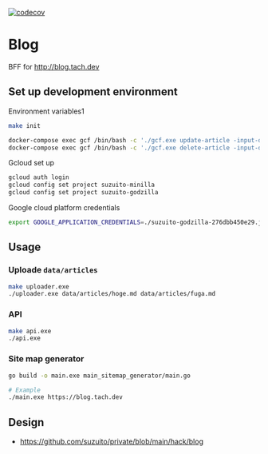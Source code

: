 [![codecov](https://codecov.io/gh/suzuito/blog1-go/branch/main/graph/badge.svg?token=YCIEOXPNO7)](https://codecov.io/gh/suzuito/blog1-go)

# Blog

BFF for http://blog.tach.dev

## Set up development environment

Environment variables1

```bash
make init

docker-compose exec gcf /bin/bash -c './gcf.exe update-article -input-dir=./deployment/gcf/testdata'
docker-compose exec gcf /bin/bash -c './gcf.exe delete-article -input-dir=./deployment/gcf/testdata'
```

Gcloud set up

```bash
gcloud auth login
gcloud config set project suzuito-minilla
gcloud config set project suzuito-godzilla
```

Google cloud platform credentials

```bash
export GOOGLE_APPLICATION_CREDENTIALS=./suzuito-godzilla-276dbb450e29.json
```

## Usage

### Uploade `data/articles`

```bash
make uploader.exe
./uploader.exe data/articles/hoge.md data/articles/fuga.md
```

### API

```bash
make api.exe
./api.exe
```

### Site map generator

```bash
go build -o main.exe main_sitemap_generator/main.go

# Example
./main.exe https://blog.tach.dev
```

## Design

- https://github.com/suzuito/private/blob/main/hack/blog